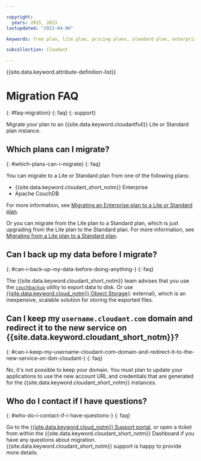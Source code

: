 ```yaml
---

copyright:
  years: 2015, 2023
lastupdated: "2023-04-06"

keywords: free plan, lite plan, pricing plans, standard plan, enterprise plan, backup, support

subcollection: Cloudant

---
```


{{site.data.keyword.attribute-definition-list}}

# Migration FAQ
{: #faq-migration}
{: faq}
{: support}

Migrate your plan to an {{site.data.keyword.cloudantfull}} Lite or Standard plan instance. 

## Which plans can I migrate? 
{: #which-plans-can-i-migrate}
{: faq}

You can migrate to a Lite or Standard plan from one of the following plans: 

- {{site.data.keyword.cloudant_short_notm}} Enterprise
- Apache CouchDB

For more information, see [Migrating an Enterprise plan to a Lite or Standard plan](/docs/Cloudant?topic=Cloudant-migrating-an-enterprise-plan-to-a-lite-or-standard-plan).

Or you can migrate from the Lite plan to a Standard plan, which is just upgrading from the Lite plan to the Standard plan. For more information, see [Migrating from a Lite plan to a Standard plan](/docs/Cloudant?topic=Cloudant-migrating-from-a-lite-plan-to-a-standard-plan).  

## Can I back up my data before I migrate?
{: #can-i-back-up-my-data-before-doing-anything-}
{: faq}

The {{site.data.keyword.cloudant_short_notm}} team advises that you use the [`couchbackup`](/docs/Cloudant?topic=Cloudant-ibm-cloudant-backup-and-recovery#ibm-cloudant-backup-and-recovery) utility to export data to disk. Or use [{{site.data.keyword.cloud_notm}} Object Storage](https://www.ibm.com/cloud/object-storage){: external}, which is an inexpensive, scalable solution for storing the exported files. 

## Can I keep my `username.cloudant.com` domain and redirect it to the new service on {{site.data.keyword.cloudant_short_notm}}?
{: #can-i-keep-my-username-cloudant-com-domain-and-redirect-it-to-the-new-service-on-ibm-cloudant-}
{: faq}

No, it's not possible to keep your domain. You must plan to update your applications to use the new account URL and credentials that are generated for the {{site.data.keyword.cloudant_short_notm}} instances. 

## Who do I contact if I have questions?
{: #who-do-i-contact-if-i-have-questions-}
{: faq}

Go to the [{{site.data.keyword.cloud_notm}} Support portal](https://www.ibm.com/cloud/support), or open a ticket from within the {{site.data.keyword.cloudant_short_notm}} Dashboard if you have any questions about migration. {{site.data.keyword.cloudant_short_notm}} support is happy to provide more details. 
